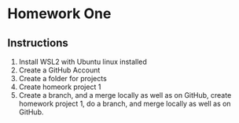 # Homework One
## Instructions
1. Install WSL2 with Ubuntu linux installed
2. Create a GitHub Account
3. Create a folder for projects
4. Create homeork project 1
5. Create a branch, and a merge locally as well as on GitHub, create homework project 1, do a branch, and merge locally as well as on GitHub.
